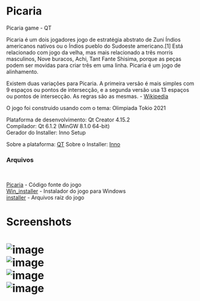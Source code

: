 # Picaria
Picaria game - QT

Picaria é um dois jogadores jogo de estratégia abstrato de Zuni Índios americanos nativos ou o Índios pueblo do Sudoeste americano.[1] Está relacionado com jogo da velha, mas mais relacionado a três morris masculinos, Nove buracos, Achi, Tant Fante Shisima, porque as peças podem ser movidas para criar três em uma linha. Picaria é um jogo de alinhamento.

Existem duas variações para Picaria. A primeira versão é mais simples com 9 espaços ou pontos de intersecção, e a segunda versão usa 13 espaços ou pontos de intersecção. As regras são as mesmas. - [Wikipedia](https://en.wikipedia.org/wiki/Picaria)

O jogo foi construido usando com o tema: Olimpiada Tokio 2021

Plataforma de desenvolvimento: Qt Creator 4.15.2<br>
Compilador: Qt 6.1.2 (MinGW 8.1.0 64-bit)<br>
Gerador do Installer: Inno Setup

Sobre a plataforma: [QT](https://www.qt.io/download)
Sobre o Installer: [Inno](https://jrsoftware.org/isinfo.php)

<h3>Arquivos</h3><br>


 [Picaria](https://github.com/t4rcisio/Picaria/tree/main/Picaria) - Código fonte do jogo<br>
 [Win_installer](https://github.com/t4rcisio/Picaria/tree/main/Win_installer) - Instalador do jogo para Windows<br>
 [installer](https://github.com/t4rcisio/Picaria/tree/main/installer) - Arquivos raíz do jogo <br>

<h1>Screenshots<h1>

![image](https://user-images.githubusercontent.com/4069780/128805068-377e42ea-4f45-404b-b50d-f5342f7a2e84.png)<br>
![image](https://user-images.githubusercontent.com/4069780/128805487-da33d485-a8fb-4cd1-ad19-c1c8fc6b120f.png)<br>
![image](https://user-images.githubusercontent.com/4069780/128805553-54c465c7-4aec-4283-ae12-9556992b1a87.png)<br>
![image](https://user-images.githubusercontent.com/4069780/128805616-4930f2d5-5845-4bf3-acbd-1015a2045255.png)<br>










